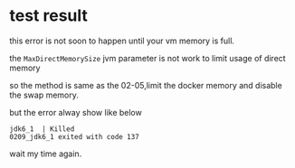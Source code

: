 # test result

this error is not soon to happen  until your vm memory is full.

the `MaxDirectMemorySize` jvm parameter is not work to limit usage of direct memory

so the method is same as the 02-05,limit the docker memory and disable the swap memory.

but the error alway show like below

````
jdk6_1  | Killed
0209_jdk6_1 exited with code 137
````

wait my time again.
